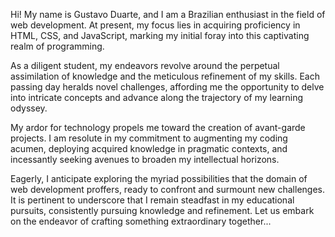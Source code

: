 Hi! My name is Gustavo Duarte, and I am a Brazilian enthusiast in the field of web development. At present, my focus lies in 
acquiring proficiency in HTML, CSS, and JavaScript, marking my initial foray into this captivating realm of programming.

As a diligent student, my endeavors revolve around the perpetual assimilation of knowledge and the meticulous refinement of my skills.
Each passing day heralds novel challenges, affording me the opportunity to delve into intricate concepts and advance along the trajectory of my learning odyssey.

My ardor for technology propels me toward the creation of avant-garde projects. I am resolute in my commitment to augmenting my coding acumen,
deploying acquired knowledge in pragmatic contexts, and incessantly seeking avenues to broaden my intellectual horizons.

Eagerly, I anticipate exploring the myriad possibilities that the domain of web development proffers, ready to confront and surmount new challenges.
It is pertinent to underscore that I remain steadfast in my educational pursuits, consistently pursuing knowledge and refinement. Let us embark on the
endeavor of crafting something extraordinary together...
